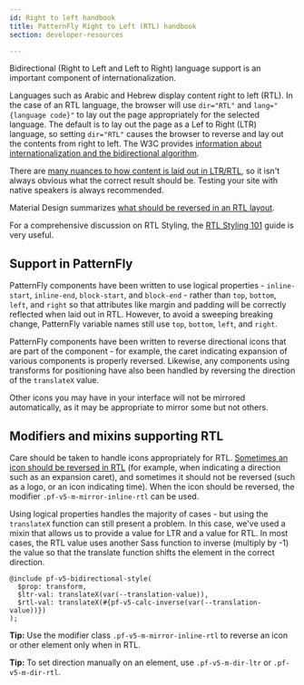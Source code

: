 ```yaml
---
id: Right to left handbook
title: PatternFly Right to Left (RTL) handbook
section: developer-resources

---
```


Bidirectional (Right to Left and Left to Right) language support is an important component of internationalization.

Languages such as Arabic and Hebrew display content right to left (RTL). In the case of an RTL language, the browser will use `dir="RTL"` and `lang="{language code}"` to lay out the page appropriately for the selected language. The default is to lay out the page as a Lef to Right (LTR) language, so setting `dir="RTL"` causes the browser to reverse and lay out the contents from right to left. The W3C provides [information about internationalization and the bidirectional algorithm](https://www.w3.org/TR/i18n-html-tech-bidi/).

There are [many nuances to how content is laid out in LTR/RTL](https://ltr.wtf/explained/bidiintro.html#the-good-the-bad-and-the-ugly), so it isn't always obvious what the correct result should be. Testing your site with native speakers is always recommended. 

Material Design summarizes [what should be reversed in an RTL layout](https://m2.material.io/design/usability/bidirectionality.html#mirroring-layout).

For a comprehensive discussion on RTL Styling, the [RTL Styling 101](https://rtlstyling.com/posts/rtl-styling) guide is very useful.

## Support in PatternFly

PatternFly components have been written to use logical properties - `inline-start`, `inline-end`, `block-start`, and `block-end` - rather than `top`, `bottom`, `left`, and `right` so that attributes like margin and padding will be correctly reflected when laid out in RTL. However, to avoid a sweeping breaking change, PatternFly variable names still use `top`, `bottom`, `left`, and `right`.

PatternFly components have been written to reverse directional icons that are part of the component - for example, the caret indicating expansion of various components is properly reversed.  Likewise, any components using transforms for positioning have also been handled by reversing the direction of the `translateX` value.

Other icons you may have in your interface will not be mirrored automatically, as it may be appropriate to mirror some but not others.
<br />

## Modifiers and mixins supporting RTL

Care should be taken to handle icons appropriately for RTL. [Sometimes an icon should be reversed in RTL](https://m2.material.io/design/usability/bidirectionality.html#mirroring-elements) (for example, when indicating a direction such as an expansion caret), and sometimes it should not be reversed (such as a logo, or an icon indicating time). When the icon should be reversed, the modifier `.pf-v5-m-mirror-inline-rtl` can be used.

Using logical properties handles the majority of cases - but using the `translateX` function can still present a problem. In this case, we've used a mixin that allows us to provide a value for LTR and a value for RTL. In most cases, the RTL value uses another Sass function to inverse (multiply by -1) the value so that the translate function shifts the element in the correct direction.
```
@include pf-v5-bidirectional-style(
  $prop: transform,
  $ltr-val: translateX(var(--translation-value)),
  $rtl-val: translateX(#{pf-v5-calc-inverse(var(--translation-value))})
); 
```


**Tip:** Use the modifier class `.pf-v5-m-mirror-inline-rtl` to reverse an icon or other element only when in RTL.

**Tip:** To set direction manually on an element, use `.pf-v5-m-dir-ltr` or `.pf-v5-m-dir-rtl`.


